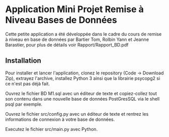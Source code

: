 # Application Mini Projet Remise à Niveau Bases de Données
Cette petite application a été développée dans le cadre du cours de remise à niveau en base de données par Bartier Tom, Rolbin Yann et Jeanne Barastier, pour plus de détails voir Rapport/Rapport_BD.pdf
## Installation
Pour installer et lancer l'application, clonez le repository (Code -> Download Zip), extrayez l'archive, installez Python 3 ainsi que la librairie psycopg2 si ce n'est pas déjà fait.

Ouvrez le fichier BD M1.sql avec un éditeur de texte et copiez-collez tout son contenu dans une nouvelle base de données PostGresSQL via le shell psql par exemple.

Ouvrez le fichier src/config.py avec un éditeur de texte et rentrez les informations de connexion à votre base de données.

Executez le fichier src/main.py avec Python.
